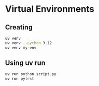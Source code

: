 # Virtual Environments
## Creating
```bash
uv venv
uv venv --python 3.12
uv venv my-env
```
## Using uv run
```bash
uv run python script.py
uv run pytest
```
